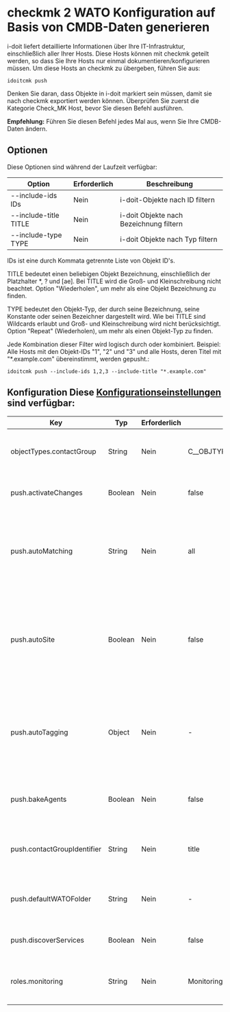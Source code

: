 # checkmk 2 WATO Konfiguration auf Basis von CMDB-Daten generieren

i-doit liefert detaillierte Informationen über Ihre IT-Infrastruktur, einschließlich aller Ihrer Hosts. Diese Hosts können mit checkmk geteilt werden, so dass Sie Ihre Hosts nur einmal dokumentieren/konfigurieren müssen. Um diese Hosts an checkmk zu übergeben, führen Sie aus:

    idoitcmk push

Denken Sie daran, dass Objekte in i-doit markiert sein müssen, damit sie nach checkmk exportiert werden können. Überprüfen Sie zuerst die Kategorie Check_MK Host, bevor Sie diesen Befehl ausführen.

**Empfehlung:** Führen Sie diesen Befehl jedes Mal aus, wenn Sie Ihre CMDB-Daten ändern.

Optionen
--------

Diese Optionen sind während der Laufzeit verfügbar:

| Option | Erforderlich | Beschreibung |
| --- | --- | --- |
| --include-ids IDs | Nein | i-doit-Objekte nach ID filtern |
| --include-title TITLE | Nein | i-doit Objekte nach Bezeichnung filtern |
| --include-type TYPE | Nein | i-doit Objekte nach Typ filtern |

IDs ist eine durch Kommata getrennte Liste von Objekt ID's.

TITLE bedeutet einen beliebigen Objekt Bezeichnung, einschließlich der Platzhalter *, ? und [ae]. Bei TITLE wird die Groß- und Kleinschreibung nicht beachtet. Option "Wiederholen", um mehr als eine Objekt Bezeichnung zu finden.

TYPE bedeutet den Objekt-Typ, der durch seine Bezeichnung, seine Konstante oder seinen Bezeichner dargestellt wird. Wie bei TITLE sind Wildcards erlaubt und Groß- und Kleinschreibung wird nicht berücksichtigt. Option "Repeat" (Wiederholen), um mehr als einen Objekt-Typ zu finden.

Jede Kombination dieser Filter wird logisch durch oder kombiniert. Beispiel: Alle Hosts mit den Objekt-IDs "1", "2" und "3" und alle Hosts, deren Titel mit "\*.example.com" übereinstimmt, werden gepusht.:

    idoitcmk push --include-ids 1,2,3 --include-title "*.example.com"

Konfiguration Diese [Konfigurationseinstellungen](./checkmk2-konfiguration.md) sind verfügbar:
------------------------------------------------------------------------------------------------------------------------------

| Key | Typ | Erforderlich | Standard | Beschreibung |
| --- | --- | --- | --- | --- |
| objectTypes.contactGroup | String | Nein | C__OBJTYPE__PERSON_GROUP | Kontaktgruppen sind durch diesen Typ gekennzeichnet (Konstante verwenden!) |
| push.activateChanges | Boolean | Nein | false | Aktivieren Sie alle Änderungen mit Ausnahme der "foreign changes" |
| push.autoMatching | String | Nein | all | Deaktivieren Sie autoTagging (none), suchen Sie nur nach der ersten Übereinstimmung (first) oder versuchen Sie, alle Ausdrücke zu finden (all) |
| push.autoSite | Boolean | Nein | false | In einer Umgebung mit mehreren Standorten wird jeder Host von einem Standort überwacht. Mit dem Wert "Standort" kann ein Standort automatisch anhand des Standortpfades identifiziert werden. |
| push.autoTagging | Object | Nein | -   | Fügen Sie Host Tags dynamisch auf der Grundlage von Objektinformationen hinzu, die mit regulären Ausdrücken übereinstimmen; siehe Abschnitt "Auto-Tagging". |
| push.bakeAgents | Boolean | Nein | false | Automatisches erstellen "Bake" von Agenten; keine Verteilung von Agenten |
| push.contactGroupIdentifier | String | Nein | title | Sammeln von Kontaktgruppen nach ihren Objekttiteln (title) oder nach ihren LDAP-DNs (ldap) |
| push.defaultWATOFolder | String | Nein | -   | Hosts in diesen Ordner verschieben, falls nicht festgelegt; leerer Wert bedeutet Hauptordner |
| push.discoverServices | Boolean | Nein | false | Suchen Sie nach Diensten auf neuen/geänderten Hosts |
| roles.monitoring | String | Nein | Monitoring | i-doit-Rolle für Kontaktgruppen, die bei Kontaktzuweisungen verwendet werden |
